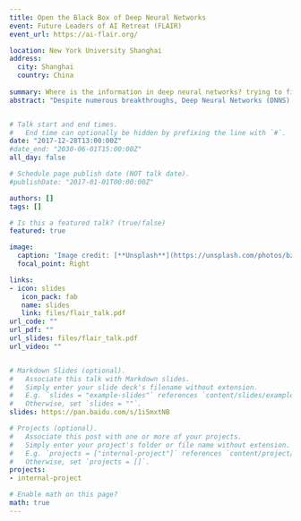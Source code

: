 ```yaml
---
title: Open the Black Box of Deep Neural Networks
event: Future Leaders of AI Retreat (FLAIR)
event_url: https://ai-flair.org/

location: New York University Shanghai
address:
  city: Shanghai
  country: China
  
summary: Where is the information in deep neural networks? trying to find it by looking on the information plane.
abstract: "Despite numerous breakthroughs, Deep Neural Networks (DNNS) are often treated as black boxes owing to our poor understanding of their internal organization and optimization process. We address this limitation by suggesting that DNNS learn to optimize the mutual information that each layer preserves on the input and output variables, resulting from tradeoff in compression and prediction per each layer. In this talk, we will present  analytical and numerical study of DNNS in the Information Plane,  and how the Stochastic Gradient Decent (SGD) algorithm follows the information bottleneck trade-off principle. We show how SGD achieves this optimal bound, as the compression for each layer amounts to relaxation to a maximum conditional entropy state subject to the proper constraints on the error and information of the labels. Thus, our works suggests that DNNs are essentially a technique for solving the information bottleneck problem for large scale learning tasks."


# Talk start and end times.
#   End time can optionally be hidden by prefixing the line with `#`.
date: "2017-12-28T13:00:00Z"
#date_end: "2030-06-01T15:00:00Z"
all_day: false

# Schedule page publish date (NOT talk date).
#publishDate: "2017-01-01T00:00:00Z"

authors: []
tags: []

# Is this a featured talk? (true/false)
featured: true

image:
  caption: 'Image credit: [**Unsplash**](https://unsplash.com/photos/bzdhc5b3Bxs)'
  focal_point: Right

links:
- icon: slides
   icon_pack: fab
   name: slides
   link: files/flair_talk.pdf
url_code: ""
url_pdf: ""
url_slides: files/flair_talk.pdf
url_video: ""


# Markdown Slides (optional).
#   Associate this talk with Markdown slides.
#   Simply enter your slide deck's filename without extension.
#   E.g. `slides = "example-slides"` references `content/slides/example-slides.md`.
#   Otherwise, set `slides = ""`.
slides: https://pan.baidu.com/s/1i5mxtNB

# Projects (optional).
#   Associate this post with one or more of your projects.
#   Simply enter your project's folder or file name without extension.
#   E.g. `projects = ["internal-project"]` references `content/project/deep-learning/index.md`.
#   Otherwise, set `projects = []`.
projects:
- internal-project

# Enable math on this page?
math: true
---
```

